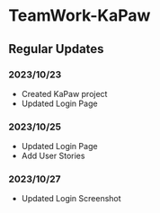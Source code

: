 # TeamWork-KaPaw

## Regular Updates

### 2023/10/23
 - Created KaPaw project
 - Updated Login Page

### 2023/10/25
 - Updated Login Page
 - Add User Stories

### 2023/10/27
 - Updated Login Screenshot

